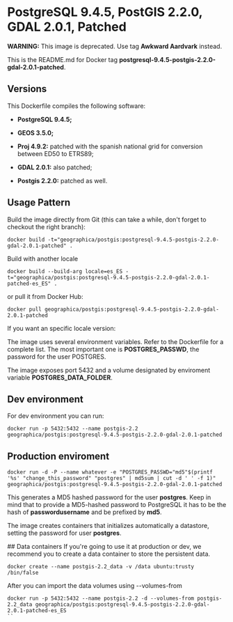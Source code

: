 PostgreSQL 9.4.5, PostGIS 2.2.0, GDAL 2.0.1, Patched
=====================================================

__WARNING:__ This image is deprecated. Use tag __Awkward Aardvark__ instead.

This is the README.md for Docker tag __postgresql-9.4.5-postgis-2.2.0-gdal-2.0.1-patched__.

Versions
--------
This Dockerfile compiles the following software:

- __PostgreSQL 9.4.5;__

- __GEOS 3.5.0;__

- __Proj 4.9.2:__ patched with the spanish national grid for conversion between ED50 to ETRS89;

- __GDAL 2.0.1:__ also patched;

- __Postgis 2.2.0:__ patched as well.

Usage Pattern
-------------
Build the image directly from Git (this can take a while, don't forget to checkout the right branch):

```Shell
docker build -t="geographica/postgis:postgresql-9.4.5-postgis-2.2.0-gdal-2.0.1-patched" .
```
Build with another locale 
```Shell
docker build --build-arg locale=es_ES -t="geographica/postgis:postgresql-9.4.5-postgis-2.2.0-gdal-2.0.1-patched-es_ES" .
```

or pull it from Docker Hub:

```Shell
docker pull geographica/postgis:postgresql-9.4.5-postgis-2.2.0-gdal-2.0.1-patched
```

If you want an specific locale version:


The image uses several environment variables. Refer to the Dockerfile for a complete list. The most important one is __POSTGRES_PASSWD__, the password for the user POSTGRES.

The image exposes port 5432 and a volume designated by enviroment variable __POSTGRES_DATA_FOLDER__. 
## Dev environment
For dev environment you can run:
```Shell
docker run -p 5432:5432 --name postgis-2.2 geographica/postgis:postgresql-9.4.5-postgis-2.2.0-gdal-2.0.1-patched 
```

## Production enviroment

```Shell
docker run -d -P --name whatever -e "POSTGRES_PASSWD="md5"$(printf '%s' "change_this_password" "postgres" | md5sum | cut -d ' ' -f 1)" geographica/postgis:postgresql-9.4.5-postgis-2.2.0-gdal-2.0.1-patched 
```

This generates a MD5 hashed password for the user __postgres__. Keep in mind that to provide a MD5-hashed password to PostgreSQL it has to be the hash of __passwordusername__ and be prefixed by __md5__.

The image creates containers that initializes automatically a datastore, setting the password for user __postgres__. 

## Data containers
If you're going to use it at production or dev, we recommend you to create a data container to store the persistent data. 
```Shell
docker create --name postgis-2.2_data -v /data ubuntu:trusty /bin/false

```
After you can import the data volumes using --volumes-from
```Shell
docker run -p 5432:5432 --name postgis-2.2 -d --volumes-from postgis-2.2_data geographica/postgis:postgresql-9.4.5-postgis-2.2.0-gdal-2.0.1-patched-es_ES
``


